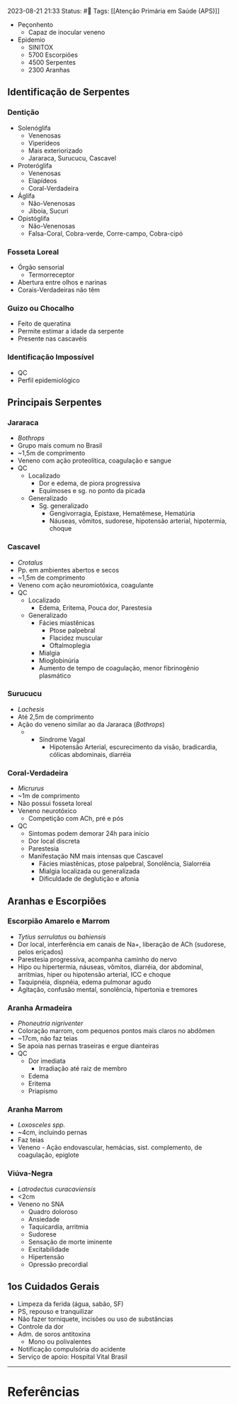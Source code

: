 2023-08-21 21:33
Status: #🌱 
Tags: [[Atenção Primária em Saúde (APS)]]
<br/>
- Peçonhento
	- Capaz de inocular veneno
- Epidemio
	- SINITOX
	- 5700 Escorpiões
	- 4500 Serpentes
	- 2300 Aranhas
## Identificação de Serpentes
### Dentição
- Solenóglifa
	- Venenosas
	- Viperídeos
	- Mais exteriorizado
	- Jararaca, Surucucu, Cascavel
- Proteróglifa
	- Venenosas
	- Elapídeos
	- Coral-Verdadeira
- Áglifa
	- Não-Venenosas
	- Jiboia, Sucuri
- Opistóglifa
	- Não-Venenosas
	- Falsa-Coral, Cobra-verde, Corre-campo, Cobra-cipó
### Fosseta Loreal
- Órgão sensorial
	- Termorreceptor
- Abertura entre olhos e narinas
- Corais-Verdadeiras não têm
### Guizo ou Chocalho 
- Feito de queratina
- Permite estimar a idade da serpente
- Presente nas cascavéis
### Identificação Impossível
- QC
- Perfil epidemiológico
## Principais Serpentes
### Jararaca
- _Bothrops_
- Grupo mais comum no Brasil
- ~1,5m de comprimento
- Veneno com ação proteolítica, coagulação e sangue
- QC
	- Localizado
		- Dor e edema, de piora progressiva
		- Equimoses e sg. no ponto da picada
	- Generalizado
		- Sg. generalizado
			- Gengivorragia, Epistaxe, Hematêmese, Hematúria
			- Náuseas, vômitos, sudorese, hipotensão arterial, hipotermia, choque
### Cascavel
- _Crotalus_
- Pp. em ambientes abertos e secos
- ~1,5m de comprimento
- Veneno com ação neuromiotóxica, coagulante
- QC
	- Localizado
		- Edema, Eritema, Pouca dor, Parestesia
	- Generalizado
		- Fácies miastênicas
			- Ptose palpebral
			- Flacidez muscular
			- Oftalmoplegia
		- Mialgia
		- Mioglobinúria
		- Aumento de tempo de coagulação, menor fibrinogênio plasmático
### Surucucu
- _Lachesis_
- Até 2,5m de comprimento
- Ação do veneno similar ao da Jararaca (_Bothrops_)
	- + Síndrome Vagal
		- Hipotensão Arterial, escurecimento da visão, bradicardia, cólicas abdominais, diarréia
### Coral-Verdadeira
- _Micrurus_
- ~1m de comprimento
- Não possui fosseta loreal
- Veneno neurotóxico
	- Competição com ACh, pré e pós
- QC
	- Sintomas podem demorar 24h para início
	- Dor local discreta
	- Parestesia
	- Manifestação NM mais intensas que Cascavel
		- Fácies miastênicas, ptose palpebral, Sonolência, Sialorréia
		- Mialgia localizada ou generalizada
		- Dificuldade de deglutição e afonia
## Aranhas e Escorpiões
### Escorpião Amarelo e Marrom
- _Tytius serrulatus_ ou _bahiensis_
- Dor local, interferência em canais de Na+, liberação de ACh (sudorese, pelos eriçados)
- Parestesia progressiva, acompanha caminho do nervo
- Hipo ou hipertermia, náuseas, vômitos, diarréia, dor abdominal, arritmias, hiper ou hipotensão arterial, ICC e choque
- Taquipnéia, dispnéia, edema pulmonar agudo
- Agitação, confusão mental, sonolência, hipertonia e tremores
### Aranha Armadeira
- _Phoneutria nigriventer_
- Coloração marrom, com pequenos pontos mais claros no abdômen
- ~17cm, não faz teias
- Se apoia nas pernas traseiras e ergue dianteiras
- QC
	- Dor imediata
		- Irradiação até raiz de membro
	- Edema
	- Eritema
	- Priapismo
### Aranha Marrom
- _Loxosceles spp._
- ~4cm, incluindo pernas
- Faz teias
- Veneno - Ação endovascular, hemácias, sist. complemento, de coagulação, epiglote
### Viúva-Negra
- _Latrodectus curacaviensis_
- <2cm
- Veneno no SNA
	- Quadro doloroso
	- Ansiedade
	- Taquicardia, arritmia
	- Sudorese
	- Sensação de morte iminente
	- Excitabilidade
	- Hipertensão
	- Opressão precordial
## 1os Cuidados Gerais
- Limpeza da ferida (água, sabão, SF)
- PS, repouso e tranquilizar
- Não fazer torniquete, incisões ou uso de substâncias
- Controle da dor
- Adm. de soros antitoxina
	- Mono ou polivalentes
- Notificação compulsória do acidente
- Serviço de apoio: Hospital Vital Brasil
____
# Referências

